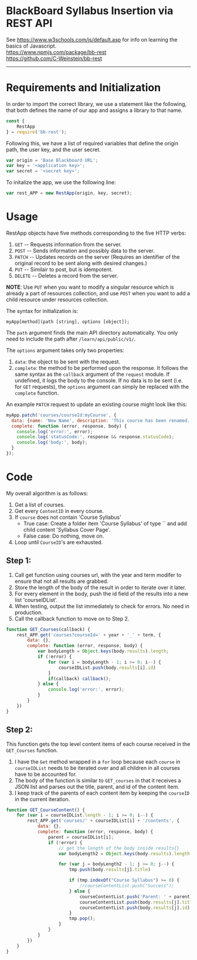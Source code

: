 # BlackBoard Syllabus Insertion via REST API

See https://www.w3schools.com/js/default.asp for info on learning the basics of Javascript.  
https://www.npmjs.com/package/bb-rest  
https://github.com/C-Weinstein/bb-rest
***
# Requirements and Initialization
In order to import the correct library, we use a statement like the following, that both defines the name of our app and assigns a library to that name.
```javascript
const {
    RestApp
} = require('bb-rest');
```
Following this, we have a list of required variables that define the origin path, the user key, and the user secret.
```javascript
var origin = 'Base Blackboard URL';
var key = '<application key>';
var secret = '<secret key>';
```
To initalize the app, we use the following line:
```javascript
var rest_APP = new RestApp(origin, key, secret);
```

# Usage
RestApp objects have five methods corresponding to the five HTTP verbs:
1. `GET` -- Requests information from the server.
2. `POST` -- Sends information and possibly data to the server.
3. `PATCH` -- Updates records on the server (Requires an identifier of the original record to be sent along with desired changes.)
4. `PUT` -- Similair to post, but is idempotent.
5. `DELETE` -- Deletes a record from the server.

__NOTE__: Use `PUT` when you want to modify a singular resource which is already a part of resources collection, and use `POST` when you want to add a child resource under resources collection.

The syntax for initialization is:
```
myApp[method](path [string], options [object]);
```

The `path` argument finds the main API directory automatically. You only need to include the path after `/learn/api/public/v1/`.

The `options` argument takes only two properties:
1. `data`: the object to be sent with the request.
2. `complete`: the method to be performed upon the response. It follows the same syntax as the `callback` argument of the `request` module. If undefined, it logs the body to the console.
If no data is to be sent (i.e. for `GET` requests), the `options` argument can simply be replaced with the `complete` function.

An example `PATCH` request to update an existing course might look like this:

```js
myApp.patch('courses/courseId:myCourse', {
  data: {name: 'New Name', description: 'This course has been renamed.'},
  complete: function (error, response, body) {
    console.log('error:', error);
    console.log('statusCode:', response && response.statusCode);
    console.log('body:', body);
  }
});
```

# Code

My overall algorithm is as follows:
1. Get a list of courses.
2. Get every `ContentID` in every course.
3. If `course` does not contain 'Course Syllabus'
   * True case: Create a folder item 'Course Syllabus' of type `` and add child content 'Syllabus Cover Page'.
   * False case: Do nothing, move on.
4. Loop until `CourseID`'s are exhausted.



## Step 1:

1. Call get function using courses url, with the year and term modifer to ensure that not all results are grabbed.
2. Store the length of the body of the result in order to iterate over it later.
3. For every element in the body, push the id field of the results into a new list 'courseIDList'.
4. When testing, output the list immediately to check for errors. No need in production.
5. Call the callback function to move on to Step 2.

```javascript
function GET_Courses(callback) {
    rest_APP.get('courses?courseId=' + year + '_' + term, {
        data: {},
        complete: function (error, response, body) {
            var bodyLength = Object.keys(body.results).length;
            if (!error) {
                for (var i = bodyLength - 1; i >= 0; i--) {
                    courseIDList.push(body.results[i].id)
                }
                if(callback) callback();
            } else {
                console.log('error:', error);
            }
        }
    })
}
```
## Step 2:

This function gets the top level content items of each course received in the `GET_Courses` function.

1. I have the `Get` method wrapped in a `for` loop because each `course` in `courseIDList` needs to be iterated over and all children in all courses have to be accounted for.
2. The body of the function is similar to `GET_courses` in that it receives a JSON list and parses out the title, parent, and id of the content item.
3. I keep track of the parents of each content item by keeping the `courseID` in the current iteration.


```javascript
function GET_CourseContent() {
    for (var i = courseIDList.length - 1; i >= 0; i--) {
        rest_APP.get('courses/' + courseIDList[i] + '/contents', {
            data: {},
            complete: function (error, response, body) {
                parent = courseIDList[i];
                if (!error) {
                    // get the length of the body inside results{}
                    var bodyLength2 = Object.keys(body.results).length;

                    for (var j = bodyLength2 - 1; j >= 0; j--) {
                        tmp.push(body.results[j].title)

                        if (tmp.indexOf("Course Syllabus") >= 0) {
                            //courseContentList.push("Success");
                        } else {
                            courseContentList.push('Parent: ' + parent);
                            courseContentList.push(body.results[j].title)
                            courseContentList.push(body.results[j].id)
                        }
                        tmp.pop();
                    }
                }
            }
        })
    }
}
```

